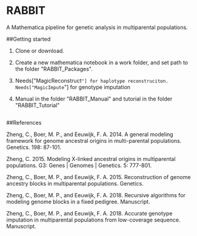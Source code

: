 RABBIT
======

A Mathematica pipeline for genetic analysis in multiparental populations.


##Getting started

1. Clone or download.

2. Create a new mathematica notebook in a work folder, and set path to the folder "RABBIT_Packages". 

3. Needs["MagicReconstruct`"] for haplotype reconstruciton. Needs["MagicImpute`"] for genotype imputation

4. Manual in the folder "RABBIT_Manual" and tutorial in the folder "RABBIT_Tutorial" 

##

##References

Zheng, C., Boer, M. P., and Eeuwijk, F. A. 2014. A general modeling framework for genome ancestral origins in multi-parental populations. Genetics. 198: 87-101.

Zheng, C. 2015. Modeling X-linked ancestral origins in multiparental populations. G3: Genes | Genomes | Genetics. 5: 777-801. 

Zheng, C., Boer, M. P., and Eeuwijk, F. A. 2015. Reconstruction of genome ancestry blocks in multiparental populations. Genetics. 

Zheng, C., Boer, M. P., and Eeuwijk, F. A. 2018. Recursive algorithms for modeling genome blocks in a fixed pedigree. Manuscript.

Zheng, C., Boer, M. P., and Eeuwijk, F. A. 2018. Accurate genotype imputation in multiparental populations from low-coverage sequence. Manuscript.

##
